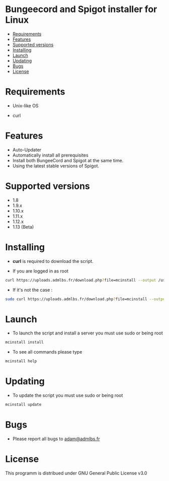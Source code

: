 # Bungeecord and Spigot installer for Linux

* [Requirements](#system-requirements)
* [Features](#features)
* [Supported versions](#supported-versions)
* [Installing](#installing)
* [Launch](#launch)
* [Updating](#updating)
* [Bugs](#bugs)
* [License](#license)

# Requirements

* Unix-like OS

* curl




# Features 

* Auto-Updater
* Automatically install all prerequisites
* Install both BungeeCord and Spigot at the same time.
* Using the latest stable versions of Spigot.


# Supported versions
* 1.8
* 1.9.x
* 1.10.x
* 1.11.x
* 1.12.x
* 1.13 (Beta)

# Installing

* **curl** is required to download the script.

* If you are logged in as root 
```bash
curl https://uploads.admlbs.fr/download.php?file=mcinstall --output /usr/bin/mcinstall && chmod 0777 /usr/bin/mcinstall
```

* If it's not the case : 

```bash
sudo curl https://uploads.admlbs.fr/download.php?file=mcinstall --output /usr/bin/mcinstall && chmod 0777 /usr/bin/mcinstall
```

# Launch

* To launch the script and install a server you must use sudo or being root

```bash
mcinstall install
```

* To see all commands please type 

```bash
mcinstall help
```
# Updating

* To update the script you must use sudo or being root

```bash
mcinstall update
```
# Bugs


* Please report all bugs to adam@admlbs.fr


# License

This programm is distribued under GNU General Public License v3.0
